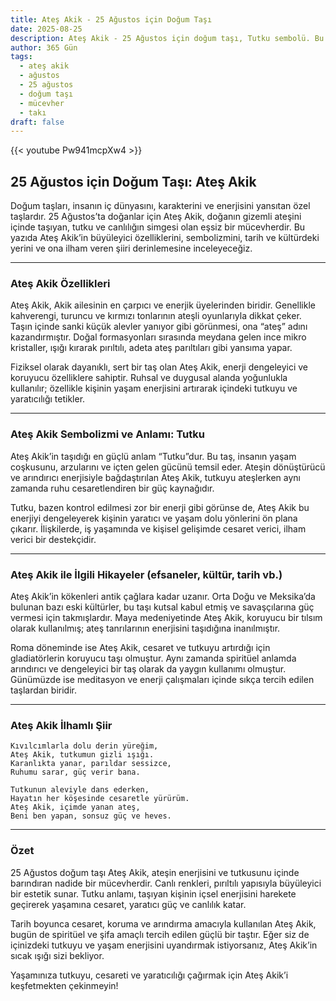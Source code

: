 ```yaml
---
title: Ateş Akik - 25 Ağustos için Doğum Taşı
date: 2025-08-25
description: Ateş Akik - 25 Ağustos için doğum taşı, Tutku sembolü. Bu özel taşın derin anlamını öğrenin.
author: 365 Gün
tags:
  - ateş akik
  - ağustos
  - 25 ağustos
  - doğum taşı
  - mücevher
  - takı
draft: false
---
```


{{< youtube Pw941mcpXw4 >}}

## 25 Ağustos için Doğum Taşı: Ateş Akik

Doğum taşları, insanın iç dünyasını, karakterini ve enerjisini yansıtan özel taşlardır. 25 Ağustos’ta doğanlar için Ateş Akik, doğanın gizemli ateşini içinde taşıyan, tutku ve canlılığın simgesi olan eşsiz bir mücevherdir. Bu yazıda Ateş Akik’in büyüleyici özelliklerini, sembolizmini, tarih ve kültürdeki yerini ve ona ilham veren şiiri derinlemesine inceleyeceğiz.

---

### Ateş Akik Özellikleri

Ateş Akik, Akik ailesinin en çarpıcı ve enerjik üyelerinden biridir. Genellikle kahverengi, turuncu ve kırmızı tonlarının ateşli oyunlarıyla dikkat çeker. Taşın içinde sanki küçük alevler yanıyor gibi görünmesi, ona “ateş” adını kazandırmıştır. Doğal formasyonları sırasında meydana gelen ince mikro kristaller, ışığı kırarak pırıltılı, adeta ateş parıltıları gibi yansıma yapar.

Fiziksel olarak dayanıklı, sert bir taş olan Ateş Akik, enerji dengeleyici ve koruyucu özelliklere sahiptir. Ruhsal ve duygusal alanda yoğunlukla kullanılır; özellikle kişinin yaşam enerjisini artırarak içindeki tutkuyu ve yaratıcılığı tetikler.

---

### Ateş Akik Sembolizmi ve Anlamı: Tutku

Ateş Akik’in taşıdığı en güçlü anlam “Tutku”dur. Bu taş, insanın yaşam coşkusunu, arzularını ve içten gelen gücünü temsil eder. Ateşin dönüştürücü ve arındırıcı enerjisiyle bağdaştırılan Ateş Akik, tutkuyu ateşlerken aynı zamanda ruhu cesaretlendiren bir güç kaynağıdır.

Tutku, bazen kontrol edilmesi zor bir enerji gibi görünse de, Ateş Akik bu enerjiyi dengeleyerek kişinin yaratıcı ve yaşam dolu yönlerini ön plana çıkarır. İlişkilerde, iş yaşamında ve kişisel gelişimde cesaret verici, ilham verici bir destekçidir.

---

### Ateş Akik ile İlgili Hikayeler (efsaneler, kültür, tarih vb.)

Ateş Akik’in kökenleri antik çağlara kadar uzanır. Orta Doğu ve Meksika’da bulunan bazı eski kültürler, bu taşı kutsal kabul etmiş ve savaşçılarına güç vermesi için takmışlardır. Maya medeniyetinde Ateş Akik, koruyucu bir tılsım olarak kullanılmış; ateş tanrılarının enerjisini taşıdığına inanılmıştır.

Roma döneminde ise Ateş Akik, cesaret ve tutkuyu artırdığı için gladiatörlerin koruyucu taşı olmuştur. Aynı zamanda spiritüel anlamda arındırıcı ve dengeleyici bir taş olarak da yaygın kullanımı olmuştur. Günümüzde ise meditasyon ve enerji çalışmaları içinde sıkça tercih edilen taşlardan biridir.

---

### Ateş Akik İlhamlı Şiir

```
Kıvılcımlarla dolu derin yüreğim,  
Ateş Akik, tutkumun gizli ışığı.  
Karanlıkta yanar, parıldar sessizce,  
Ruhumu sarar, güç verir bana.

Tutkunun aleviyle dans ederken,  
Hayatın her köşesinde cesaretle yürürüm.  
Ateş Akik, içimde yanan ateş,  
Beni ben yapan, sonsuz güç ve heves.
```

---

### Özet

25 Ağustos doğum taşı Ateş Akik, ateşin enerjisini ve tutkusunu içinde barındıran nadide bir mücevherdir. Canlı renkleri, pırıltılı yapısıyla büyüleyici bir estetik sunar. Tutku anlamı, taşıyan kişinin içsel enerjisini harekete geçirerek yaşamına cesaret, yaratıcı güç ve canlılık katar.

Tarih boyunca cesaret, koruma ve arındırma amacıyla kullanılan Ateş Akik, bugün de spiritüel ve şifa amaçlı tercih edilen güçlü bir taştır. Eğer siz de içinizdeki tutkuyu ve yaşam enerjisini uyandırmak istiyorsanız, Ateş Akik’in sıcak ışığı sizi bekliyor.

Yaşamınıza tutkuyu, cesareti ve yaratıcılığı çağırmak için Ateş Akik’i keşfetmekten çekinmeyin!